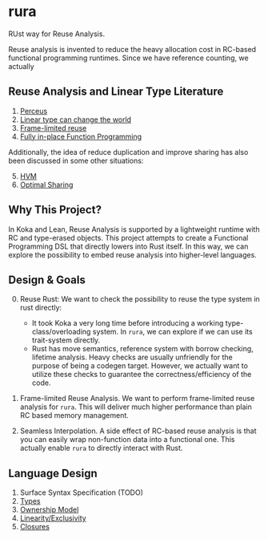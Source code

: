 # rura
RUst way for Reuse Analysis.

Reuse analysis is invented to reduce the heavy allocation cost in RC-based functional programming runtimes. Since we have reference counting, we actually

## Reuse Analysis and Linear Type Literature

1. [Perceus](https://www.microsoft.com/en-us/research/uploads/prod/2020/11/perceus-tr-v1.pdf)
2. [Linear type can change the world](https://cs.ioc.ee/ewscs/2010/mycroft/linear-2up.pdf)
3. [Frame-limited reuse](https://www.microsoft.com/en-us/research/publication/reference-counting-with-frame-limited-reuse-extended-version/)
4. [Fully in-place Function Programming](https://www.microsoft.com/en-us/research/uploads/prod/2023/05/fbip.pdf)

Additionally, the idea of reduce duplication and improve sharing has also been discussed in some other situations:

5. [HVM](https://github.com/HigherOrderCO/HVM/blob/master/guide/HOW.md)
6. [Optimal Sharing](https://www.researchgate.net/publication/235778993_The_optimal_implementation_of_functional_programming_languages)

## Why This Project?

In Koka and Lean, Reuse Analysis is supported by a lightweight runtime with RC and type-erased objects. This project attempts to create a Functional Programming DSL that directly lowers into Rust itself. In this way, we can explore the possibility to embed reuse analysis into higher-level languages.

## Design & Goals

0. Reuse Rust:
    We want to check the possibility to reuse the type system in rust directly:
    - It took Koka a very long time before introducing a working type-class/overloading system. In `rura`, we can explore if we can use its trait-system directly.
    - Rust has move semantics, reference system with borrow checking, lifetime analysis. Heavy checks are usually unfriendly for the purpose of being a codegen target. However, we actually want to utilize these checks to guarantee the correctness/efficiency of the code. 

1. Frame-limited Reuse Analysis. 
   We want to perform frame-limited reuse analysis for `rura`. This will deliver much higher performance than plain RC based memory management.

2. Seamless Interpolation.
   A side effect of RC-based reuse analysis is that you can easily wrap non-function data into a functional one. This actually enable `rura` to directly interact with Rust.

## Language Design

1. Surface Syntax Specification (TODO)
2. [Types](docs/types.md)
3. [Ownership Model](docs/ownership.md)
4. [Linearity/Exclusivity](docs/exclusivity.md)
5. [Closures](docs/closures.md)

